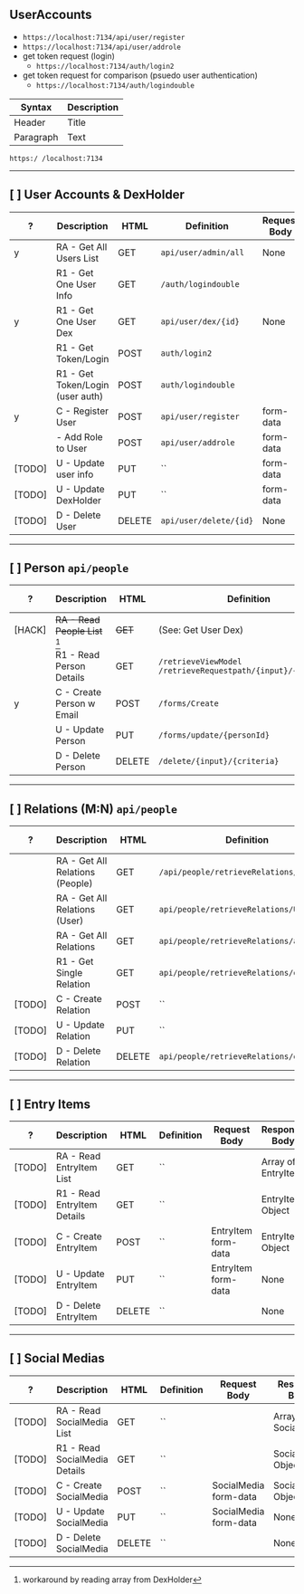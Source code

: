 UserAccounts
-----
- `https://localhost:7134/api/user/register`
- `https://localhost:7134/api/user/addrole`
- get token request (login)
  - `https://localhost:7134/auth/login2`
- get token request for comparison (psuedo user authentication)
  - `https://localhost:7134/auth/logindouble`




| Syntax    | Description |
| --------- | ----------- |
| Header    | Title       |
| Paragraph | Text        |


`https:/
/localhost:7134`

--------

[ ] User Accounts & DexHolder
-------
|  ?     | Description                      | HTML   | Definition               | Request Body | Response Body        |
| ---    | ----------------------           | ----   | ------------------------ | ------------ | -------------------- |
|  y     | RA - Get All Users List          | GET    | `api/user/admin/all`     |   None       |  UserListVM Array |
|        | R1 - Get One User Info           | GET    | `/auth/logindouble`      |              | User object      |
|   y    | R1 - Get One User Dex            | GET    | `api/user/dex/{id}`      |    None      |                  |
|        | R1 - Get Token/Login             | POST   | `auth/login2`            |              |                  |
|        | R1 - Get Token/Login (user auth) | POST   | `auth/logindouble`       |              |                  |
|  y     | C  - Register User               | POST   | `api/user/register`      |  form-data | UserDexHolder Object |
|        |    - Add Role to User            | POST   | `api/user/addrole`       |   form-data | added role message   |
| [TODO] | U - Update user info             | PUT    | ``                       |  form-data |               |
| [TODO] | U - Update DexHolder             | PUT    | ``                       | form-data | None |
| [TODO] | D - Delete User                  | DELETE | `api/user/delete/{id}`      | None         | None |



--------

[ ] Person `api/people`
-------
|  ?     | Description                      | HTML   | Definition                                                     | Request Body           | Response Body      |
| -------| -------------------------------- | ------ | -----------------------------------------------------------    | -------                | ----------------   |
| [HACK] | ~~RA - Read People List~~ [^1]   | ~~GET~~ |    (See: Get User Dex)                                        |   --                   |    --              |
|        | R1 - Read Person Details         | GET    | `/retrieveViewModel` `/retrieveRequestpath/{input}/{criteria}` | PersonRequest bodyData | PersonDetail       |
|    y   | C  - Create Person w Email       | POST   | `/forms/Create`                                                | NewPersonVM formData   | Person Object      |
|        | U - Update Person                | PUT    | `/forms/update/{personId}`                                     | EditPersonFullVM form-data | None           |
|        | D - Delete Person                | DELETE | `/delete/{input}/{criteria}`                                   |    None               | None                |


[^1]: workaround by reading array from DexHolder


--------

[ ] Relations (M:N) `api/people`
-------
|  ?     | Description                      | HTML   | Definition               | Request Body | Response Body        |
| ------ | -------------------------------- | ------ |  ---------------------------- | ------------- | ------------- |
|        | RA - Get All Relations (People)  | GET    | `/api/people/retrieveRelations/specific` | RelationRequest  | RelationVM Array   |
|        | RA - Get All Relations (User)    | GET    | `api/people/retrieveRelations/User/{id}` | None               |  RelationVM Array |
|        | RA - Get All Relations           | GET    | `api/people/retrieveRelations/all`       | None               |  RelationVM Array |
|        | R1 - Get Single Relation         | GET    | `api/people/retrieveRelations/one`       | RelationRequest    |  RelationVM |
| [TODO] | C - Create Relation              | POST   | ``                                       | Relation formdata    |  RelationVM | 
| [TODO] | U - Update Relation              | PUT    | ``                                       | form-data | None |
| [TODO] | D - Delete Relation              | DELETE | `api/people/retrieveRelations/one`       |      | None |

--------


[ ] Entry Items
-------
|  ?     | Description                      | HTML   | Definition               | Request Body | Response Body        |
| ------ | -------------------------------- | ------ | ----------------------------- | -------------  |  ------------- |
| [TODO] | RA - Read EntryItem List         | GET    | ``                            |                 | Array of EntryItem |
| [TODO] | R1 - Read EntryItem Details      | GET    | ``                            |                 | EntryItem Object      |
| [TODO] | C  - Create EntryItem            | POST   | ``                            |  EntryItem form-data |  EntryItem Object |
| [TODO] | U  - Update EntryItem            | PUT    | ``                            |  EntryItem form-data | None |
| [TODO] | D  - Delete EntryItem            | DELETE | ``                            |                 | None |

--------


[ ] Social Medias
-------
|  ?     | Description                      | HTML   | Definition               | Request Body | Response Body        |
| ------ | -------------------------------- | ------ | ------------------------------ | -------------  |  ------------- |
| [TODO] | RA - Read SocialMedia List       | GET    | ``                             |                 |  Array of SocialMedia |
| [TODO] | R1 - Read SocialMedia Details    | GET    | ``                             |                 |  SocialMedia Object |
| [TODO] | C  - Create SocialMedia          | POST   | ``                             |  SocialMedia form-data |  SocialMedia Object |
| [TODO] | U  - Update SocialMedia          | PUT    | ``                             |  SocialMedia form-data | None |
| [TODO] | D  - Delete SocialMedia          | DELETE | ``                             |                | None |



